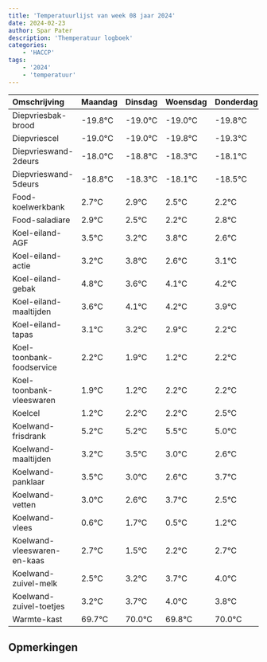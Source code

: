 ```yaml
---
title: 'Temperatuurlijst van week 08 jaar 2024'
date: 2024-02-23
author: Spar Pater
description: 'Themperatuur logboek'
categories:
    - 'HACCP'
tags:
    - '2024'
    - 'temperatuur'
---
```

|Omschrijving|Maandag|Dinsdag|Woensdag|Donderdag|Vrijdag|Zaterdag|Zondag|
|:---|:---|:---|:---|:---|:---|:---|:---|
|Diepvriesbak-brood|-19.8°C|-19.0°C|-19.0°C|-19.8°C|-19.3°C| | |
|Diepvriescel|-19.0°C|-19.0°C|-19.8°C|-19.3°C|-19.1°C| | |
|Diepvrieswand-2deurs|-18.0°C|-18.8°C|-18.3°C|-18.1°C|-18.5°C| | |
|Diepvrieswand-5deurs|-18.8°C|-18.3°C|-18.1°C|-18.5°C|-18.8°C| | |
|Food-koelwerkbank|2.7°C|2.9°C|2.5°C|2.2°C|2.8°C| | |
|Food-saladiare|2.9°C|2.5°C|2.2°C|2.8°C|1.6°C| | |
|Koel-eiland-AGF|3.5°C|3.2°C|3.8°C|2.6°C|3.1°C| | |
|Koel-eiland-actie|3.2°C|3.8°C|2.6°C|3.1°C|3.2°C| | |
|Koel-eiland-gebak|4.8°C|3.6°C|4.1°C|4.2°C|3.9°C| | |
|Koel-eiland-maaltijden|3.6°C|4.1°C|4.2°C|3.9°C|3.2°C| | |
|Koel-eiland-tapas|3.1°C|3.2°C|2.9°C|2.2°C|3.2°C| | |
|Koel-toonbank-foodservice|2.2°C|1.9°C|1.2°C|2.2°C|2.2°C| | |
|Koel-toonbank-vleeswaren|1.9°C|1.2°C|2.2°C|2.2°C|2.5°C| | |
|Koelcel|1.2°C|2.2°C|2.2°C|2.5°C|2.0°C| | |
|Koelwand-frisdrank|5.2°C|5.2°C|5.5°C|5.0°C|4.6°C| | |
|Koelwand-maaltijden|3.2°C|3.5°C|3.0°C|2.6°C|3.7°C| | |
|Koelwand-panklaar|3.5°C|3.0°C|2.6°C|3.7°C|2.5°C| | |
|Koelwand-vetten|3.0°C|2.6°C|3.7°C|2.5°C|3.2°C| | |
|Koelwand-vlees|0.6°C|1.7°C|0.5°C|1.2°C|1.7°C| | |
|Koelwand-vleeswaren-en-kaas|2.7°C|1.5°C|2.2°C|2.7°C|3.0°C| | |
|Koelwand-zuivel-melk|2.5°C|3.2°C|3.7°C|4.0°C|3.8°C| | |
|Koelwand-zuivel-toetjes|3.2°C|3.7°C|4.0°C|3.8°C|4.0°C| | |
|Warmte-kast|69.7°C|70.0°C|69.8°C|70.0°C|69.7°C| | |

## Opmerkingen


